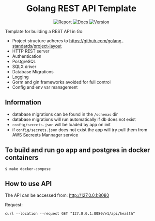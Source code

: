 <h1 align="center">Golang REST API Template</h1>

<p align="center">
  <a href="https://opensource.org/licenses/mit-license.php"><img src="https://badges.frapsoft.com/os/mit/mit.svg?v=103" alt="Report"></a>
  <a href="#"><img src="https://img.shields.io/badge/godoc-reference-brightgreen.svg" alt="Docs"></a>
  <a href="#"><img src="https://img.shields.io/badge/version-0.0.1-brightgreen.svg" alt="Version"></a>
</p>


Template for building a REST API in Go

- Project structure adheres to https://github.com/golang-standards/project-layout
- HTTP REST server
- Authentication
- PostgreSQL
- SQLX driver
- Database Migrations
- Logging
- Gorm and gin frameworks avoided for full control
- Config and env var management

## Information
- database migrations can be found in the `/schemas` dir
- database migrations will run automatically if db does not exist
- `config/secrets.json` will be loaded by app on init
- if `config/secrets.json` does not exist the app will try pull them from AWS Secreets Mannager service

## To build and run go app and postgres in docker containers

```$ make docker-compose```

## How to use API
The API can be accessed from: http://127.0.0.1:8080

Request:
```
curl --location --request GET "127.0.0.1:8080/v1/api/health"
```
